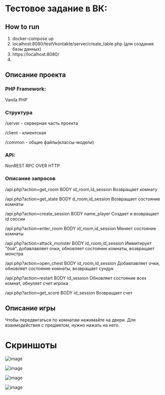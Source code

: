 # Тестовое задание в ВК: 


## How to run

1) docker-compose up
2) localhost:8080/testVkontakte/server/create_table.php (для создания базы данных)
3) https://localhost:8080/ 
4) 
## Описание проекта

### PHP Framework:
Vanila PHP

### Структура
/server - серверная часть проекта

/client - клиентская

/common - общие файлы(классы-модели)

### API:
NonREST RPC OVER HTTP

### Описание запросов

/api.php?action=get_room
BODY id_room,id_session 
Возвращает комнату

/api.php?action=get_state
BODY d_room,id_session
Возвращает состояние комнаты

/api.php?action=create_session
BODY name_player
Создает и возвращает id сессии

/api.php?action=enter_room
BODY id_room,id_session
Меняет состояние комнаты 

/api.php?action=attack_monster
BODY id_room,id_session
Иммитирует "бой", добавлавляет очки, обновляет состояние комнаты, возвращает монстра

/api.php?action=open_chest
BODY id_room,id_session
Добавлавляет очки, обновляет состояние комнаты, возвращает сундук

/api.php?action=restart
BODY id_session
Обновляет состояние всех комнат, обнуляет счет игрока

/api.php?action=get_score
BODY id_session
Возвращает счет



## Описание игры 

Чтобы передвигаться по комнатам нажимайте на двери. Для взаимодействия с предметом, нужно нажать на него.  

# Скриншоты
![image](https://user-images.githubusercontent.com/57155484/123342901-49174700-d559-11eb-8641-cd8349946809.png)

![image](https://user-images.githubusercontent.com/57155484/123343021-998ea480-d559-11eb-9610-ae4847cd5988.png)

![image](https://user-images.githubusercontent.com/57155484/123343067-b034fb80-d559-11eb-8dc4-f5a399a50829.png)

![image](https://user-images.githubusercontent.com/57155484/123343114-c478f880-d559-11eb-80a8-e2e7911da4ec.png)










